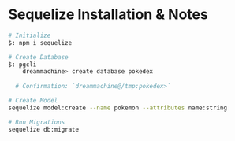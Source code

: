 # Sequelize Installation & Notes

```bash
# Initialize
$: npm i sequelize
```

```bash
# Create Database
$: pgcli
	dreammachine> create database pokedex
	
  # Confirmation: `dreammachine@/tmp:pokedex>`
```

```bash
# Create Model
sequelize model:create --name pokemon --attributes name:string
```

```bash
# Run Migrations
sequelize db:migrate
```